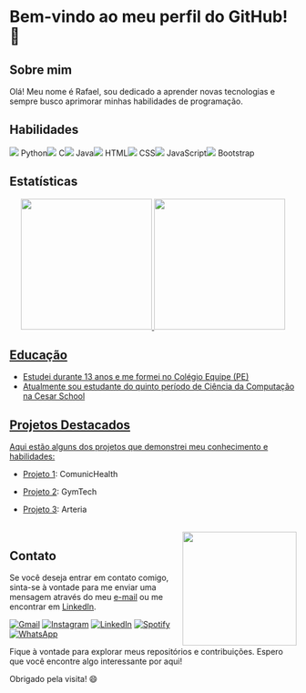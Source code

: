 # Bem-vindo ao meu perfil do GitHub! 👋

## Sobre mim

Olá! Meu nome é Rafael, sou dedicado a aprender novas tecnologias e sempre busco aprimorar minhas habilidades de programação.

## Habilidades

<div>
  <div style="float: left;">
    <img src="https://img.icons8.com/color/24/000000/python.png"/> Python
  </div>
  <div style="float: left;">
    <img src="https://img.icons8.com/color/24/000000/c-programming.png"/> C
  </div>
  <div style="float: left;">
    <img src="https://img.icons8.com/color/24/000000/java-coffee-cup-logo.png"/> Java
  </div>
  <div style="float: left;">
    <img src="https://img.icons8.com/color/24/000000/html-5.png"/> HTML
  </div>
  <div style="float: left;">
    <img src="https://img.icons8.com/color/24/000000/css3.png"/> CSS
  </div>
  <div style="float: left;">
    <img src="https://img.icons8.com/color/24/000000/javascript.png"/> JavaScript
  </div>
  <div style="float: left;">
    <img src="https://img.icons8.com/color/24/000000/bootstrap.png"/> Bootstrap
  </div>
</div>

<div style="clear: both;"></div>

</div>

<div style="clear: both;"></div>


## Estatísticas


<div align="center">
  <a href="https://github.com/RafaCarvalh0">
  <img height="230em" src="https://github-readme-stats.vercel.app/api?username=RafaCarvalh0&theme=darkmode"/>
  <img height="230em" src="https://github-readme-stats.vercel.app/api/top-langs/?username=RafaCarvalh0&theme=dark"/>
</div>

## Educação

- Estudei durante 13 anos e me formei no Colégio Equipe (PE)
- Atualmente sou estudante do quinto período de Ciência da Computação na Cesar School

## Projetos Destacados

Aqui estão alguns dos projetos que demonstrei meu conhecimento e habilidades:

- [Projeto 1](https://drive.google.com/file/d/1XBU0B1-HO9Vvl179QVuDaGNxMPYRJrMR/view?usp=drive_link): ComunicHealth
- [Projeto 2](https://drive.google.com/file/d/1XtMdvB3ucNvvfsJbmVDTIkM6eZnS-RVm/view?usp=drive_link): GymTech
- [Projeto 3](https://drive.google.com/file/d/1x6BOA6GYuH-8xPiVTaCnUiiwQXGgbM3N/view?usp=drive_link): Arteria
  
  
  
  <br>
    <div style="float: right;">
    <img src="https://media.giphy.com/media/bGgsc5mWoryfgKBx1u/giphy.gif" width="200px"/>
  </div>

## Contato

Se você deseja entrar em contato comigo, sinta-se à vontade para me enviar uma mensagem através do meu [e-mail](mailto:rafacarvalho@gmail.com) ou me encontrar em [LinkedIn](https://www.linkedin.com/in/rafael-carvalho-2bb985219/).

[![Gmail](https://img.icons8.com/color/48/000000/gmail.png)](mailto:rafacarvalho@gmail.com)
[![Instagram](https://img.icons8.com/color/48/000000/instagram-new.png)](https://www.instagram.com/_rafacarvalho__/)
[![LinkedIn](https://img.icons8.com/color/48/000000/linkedin.png)](https://www.linkedin.com/in/rafael-carvalho-2bb985219/)
[![Spotify](https://img.icons8.com/color/48/000000/spotify.png)](https://open.spotify.com/user/rafael.ac2013)
[![WhatsApp](https://img.icons8.com/color/48/000000/whatsapp.png)](https://wa.me/+5581999454800)

Fique à vontade para explorar meus repositórios e contribuições. Espero que você encontre algo interessante por aqui!

Obrigado pela visita! 😄
